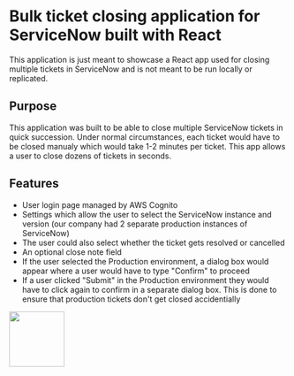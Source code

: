# Bulk ticket closing application for ServiceNow built with React
This application is just meant to showcase a React app used for closing multiple tickets in ServiceNow and is not meant to be run locally or replicated. 

## Purpose
This application was built to be able to close multiple ServiceNow tickets in quick succession. Under normal circumstances, each ticket would have to be closed manualy which would take 1-2 minutes per ticket. This app allows a user to close dozens of tickets in seconds. 

## Features
* User login page managed by AWS Cognito
* Settings which allow the user to select the ServiceNow instance and version (our company had 2 separate production instances of ServiceNow)
* The user could also select whether the ticket gets resolved or cancelled
* An optional close note field
* If the user selected the Production environment, a dialog box would appear where a user would have to type "Confirm" to proceed
* If a user clicked "Submit" in the Production environment they would have to click again to confirm in a separate dialog box. This is done to ensure that production tickets don't get closed accidentially

<img src="https://github-media.s3.amazonaws.com/login.gif" width="100" />
